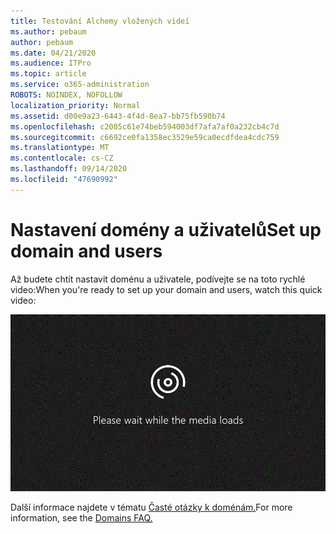 ```yaml
---
title: Testování Alchemy vložených videí
ms.author: pebaum
author: pebaum
ms.date: 04/21/2020
ms.audience: ITPro
ms.topic: article
ms.service: o365-administration
ROBOTS: NOINDEX, NOFOLLOW
localization_priority: Normal
ms.assetid: d00e9a23-6443-4f4d-8ea7-bb75fb590b74
ms.openlocfilehash: c2085c61e74beb594003df7afa7af0a232cb4c7d
ms.sourcegitcommit: c6692ce0fa1358ec3529e59ca0ecdfdea4cdc759
ms.translationtype: MT
ms.contentlocale: cs-CZ
ms.lasthandoff: 09/14/2020
ms.locfileid: "47690992"
---
```

# <a name="set-up-domain-and-users"></a><span data-ttu-id="4e28a-102">Nastavení domény a uživatelů</span><span class="sxs-lookup"><span data-stu-id="4e28a-102">Set up domain and users</span></span>

<span data-ttu-id="4e28a-103">Až budete chtít nastavit doménu a uživatele, podívejte se na toto rychlé video:</span><span class="sxs-lookup"><span data-stu-id="4e28a-103">When you're ready to set up your domain and users, watch this quick video:</span></span>
  
![Váš prohlížeč nepodporuje video.](media/MSN_Video_Widget.gif)
  
<span data-ttu-id="4e28a-106">Další informace najdete v tématu [Časté otázky k doménám.](https://docs.microsoft.com/microsoft-365/admin/setup/domains-faq)</span><span class="sxs-lookup"><span data-stu-id="4e28a-106">For more information, see the [Domains FAQ.](https://docs.microsoft.com/microsoft-365/admin/setup/domains-faq)</span></span>